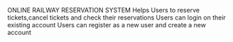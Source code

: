 ONLINE  RAILWAY RESERVATION SYSTEM
Helps Users to reserve tickets,cancel tickets and check their reservations
Users can login on their existing account
Users can register as a new user and create a new account
